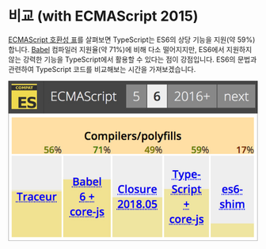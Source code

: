 # 비교 \(with ECMAScript 2015\)

[ECMAScript 호환성 표](http://kangax.github.io/compat-table/es6/)를 살펴보면 TypeScript는 ES6의 상당 기능을 지원\(약 59%\)합니다. [Babel](https://babeljs.io) 컴파일러 지원율\(약 71%\)에 비해 다소 떨어지지만, ES6에서 지원하지 않는 강력한 기능을 TypeScript에서 활용할 수 있다는 점이 강점입니다. ES6의 문법과 관련하여 TypeScript 코드를 비교해보는 시간을 가져보겠습니다.

![](../.gitbook/assets/es6-compatible-table.jpg)

